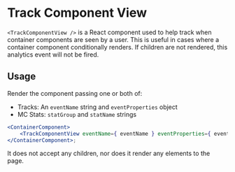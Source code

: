 # Track Component View

`<TrackComponentView />` is a React component used to help track when container components are seen by a user.
This is useful in cases where a container component conditionally renders. If children are
not rendered, this analytics event will not be fired.

## Usage

Render the component passing one or both of:

- Tracks: An `eventName` string and `eventProperties` object
- MC Stats: `statGroup` and `statName` strings

```jsx
<ContainerComponent>
	<TrackComponentView eventName={ eventName } eventProperties={ eventProperties } />
</ContainerComponent>;
```

It does not accept any children, nor does it render any elements to the page.
